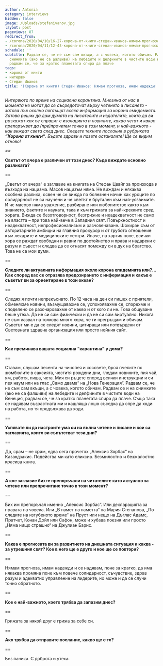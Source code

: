 ```yaml
---
author: Antonia
category: interviews
hidden: false
image: /Uploads/stefanivanov.jpg
layout: post
pageviews: 87
redirect_from:
- /corona/2020/04/10/16-27-корона-от-книги-стефан-иванов-нямам-прогноза-имам-надежди
- /corona/2020/04/11/12-43-корона-от-книги-стефан-иванов-нямам-прогноза-имам-надежди
schedule: ''
subtitle: Радвам се, че не съм сам вкъщи, а с човека, когото обичам. Радвам се и на
  снимките (ако не са фалшиви) на лебедите и делфините в чистите води на Венеция,
  радвам се, че за кратко планетата спира да плаче
tags:
- корона от книги
- интервю
- Стефан Иванов
title: '(Корона от книги) Стефан Иванов: Нямам прогноза, имам надежди'
---
```


_Интервюта по време на социална карантина. Мнозина от нас в момента не могат да се съсредоточат върху четенето и писането - затова пък охолно поглъщат всяка информация за корона емидемията. Затова реших да дам думата на писателите и издателите, които да ви разкажат как се справят с изолацията и новините, какво четат и какво препоръчват да (пре)прочетем точно в този момент, и най-важното - как виждат света след днес. Следете техните послания в рубриката **“Корона от книги”**. Бъдете здрави и пазете останалите! Ще се видим отново!_

_\==_

**Светът от вчера е различен от този днес? Къде виждате основно разликата?**

\==

„Светът от вчера“ е заглавие на книгата на Стефан Цвайг за произхода и възхода на нацизма. Масов нацизъм няма. Не виждам и някаква особена разлика, освен че се вижда по болезнен начин как уроците по солидарност не са научени и че светът е брутален към най-уязвимите. И че масово няма уважение, разбиране или любопитство както към знанието, фактите и науката, така и към грижата за най-крехките сред хората. Вижда се безотговорност, безгрижие и неадекватност не само на властта – при това най-вече в Западния свят. Повърхностност и неадекватност, непрофесионализъм и разчовечаване. Шокиран съм от авторитарните амбиции на главния прокурор и от грубото отношение към лекарите и медицинските сестри. Иначе, на хартия поне, всички хора се раждат свободни и равни по достойнство и права и надарени с разум и съвест и следва да се отнасят помежду си в дух на братство. Това не са мои думи.

\==

**Следите ли актуалната информация около корона епидемията или?... Как според вас се отразява предозирането с информация и какъв е съветът ви за ориентиране в този океан?**

\==

Следях я почти непрекъснато. По 12 часа на ден си пишех с приятели, обменяхме новини, възмущавахме се, успокоявахме се, спорехме и споделено се разочаровахме от какво и от кого ли не. Това общуване беше утеха. Да не си сам физически и да не си сам виртуално. Никога не съм казвал на толкова много хора, че ги прегръщам и обичам. Съветът ми е да се следят новини, цитиращи или потвърдени от Световната здравна организация или просто нейния сайт. 

\==

**Как преминава вашата социална "карантина" у дома?**

\==

Ставам, слушам песента на чичопея и косовете, броя пчелите по зюмбюлите в саксията, честитя рождени дни, гледам новините, пия чай, ям, работя, пиша, чета. Мия си ръцете според всички инструкции и си пея наум или на глас „Само двама“ на „Нова Генерация“. Радвам се, че не съм сам вкъщи, а с човека, когото обичам. Радвам се и на снимките (ако не са фалшиви) на лебедите и делфините в чистите води на Венеция, радвам се, че за кратко планетата спира да плаче. Също така се надявам възрастната ми и кашляща лошо съседка да спре да ходи на работа, но тя продължава да ходи. 

\==

**Успявате ли да настроите ума си на вълна четене и писане и кои са заглавията, които ви съпътстват тези дни?**

\==

Да, срам – не срам, едва сега прочетох „Алексис Зорбас“ на Казандзакис. Подейства ми като еликсир. Безмилостно и безжалостно красива книга.

\==

**А кое заглавие бихте препоръчали на читателите като актуално за четене или препрочитане точно в този момент?**

\==

Бих им препоръчал именно „Алексис Зорбас“. Или декларацията за правата на човека. Или „В памет на паметта“ на Мария Степанова, „По следите на изгубеното време“ на Пруст или нещо на Дъглас Адамс, Пратчет, Конан Дойл или Сафон, може и хубава поезия или просто „Няма нищо страшно“ на Джулиан Барнс. 

\==

**Каква е прогнозата ви за развитието на днешната ситуация и каква - за утрешния свят? Кое в него ще е друго и кое ще се повтори?**

\==

Нямам прогноза, имам надежди и се надявам, поне за кратко, да има някаква промяна поне към повече солидарност, съчувствие, здрав разум и адекватно управление на лидерите, но може и да се случи точно обратното. 

\==

**Кое е най-важното, което трябва да запазим днес?**

\==

Грижата за някой друг е грижа за себе си.

\==

**Ако трябва да отправите послание, какво ще е то?**

\==

Без паника. С доброта и утеха.